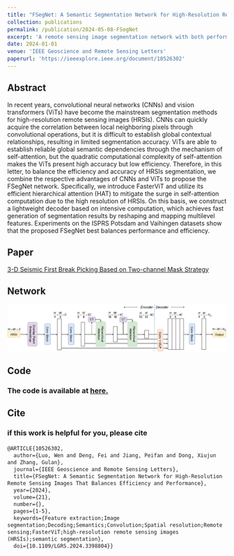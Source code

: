```yaml
---
title: "FSegNet: A Semantic Segmentation Network for High-Resolution Remote Sensing Images That Balances Efficiency and Performance"
collection: publications
permalink: /publication/2024-05-08-FSegNet
excerpt: 'A remote sensing image segmentation network with both performance and efficiency.'
date: 2024-01-01
venue: 'IEEE Geoscience and Remote Sensing Letters'
paperurl: 'https://ieeexplore.ieee.org/document/10526302'
---
```


## Abstract

In recent years, convolutional neural networks (CNNs) and vision transformers (ViTs) have become the mainstream segmentation methods for high-resolution remote sensing images (HRSIs). CNNs can quickly acquire the correlation between local neighboring pixels through convolutional operations, but it is difficult to establish global contextual relationships, resulting in limited segmentation accuracy. ViTs are able to establish reliable global semantic dependencies through the mechanism of self-attention, but the quadratic computational complexity of self-attention makes the ViTs present high accuracy but low efficiency. Therefore, in this letter, to balance the efficiency and accuracy of HRSIs segmentation, we combine the respective advantages of CNNs and ViTs to propose the FSegNet network. Specifically, we introduce FasterViT and utilize its efficient hierarchical attention (HAT) to mitigate the surge in self-attention computation due to the high resolution of HRSIs. On this basis, we construct a lightweight decoder based on intensive computation, which achieves fast generation of segmentation results by reshaping and mapping multilevel features. Experiments on the ISPRS Potsdam and Vaihingen datasets show that the proposed FSegNet best balances performance and efficiency.

## Paper

[3-D Seismic First Break Picking Based on Two-channel Mask Strategy]( )

## Network
![Network](../images/RS/FIG.png)

## Code

### The code is available at [here.](https://github.com/Rowan-L/FSegNet)

## Cite

### if this work is helpful for you, please cite

```
@ARTICLE{10526302,
  author={Luo, Wen and Deng, Fei and Jiang, Peifan and Dong, Xiujun and Zhang, Gulan},
  journal={IEEE Geoscience and Remote Sensing Letters}, 
  title={FSegNet: A Semantic Segmentation Network for High-Resolution Remote Sensing Images That Balances Efficiency and Performance}, 
  year={2024},
  volume={21},
  number={},
  pages={1-5},
  keywords={Feature extraction;Image segmentation;Decoding;Semantics;Convolution;Spatial resolution;Remote sensing;FasterViT;high-resolution remote sensing images (HRSIs);semantic segmentation},
  doi={10.1109/LGRS.2024.3398804}}


````


